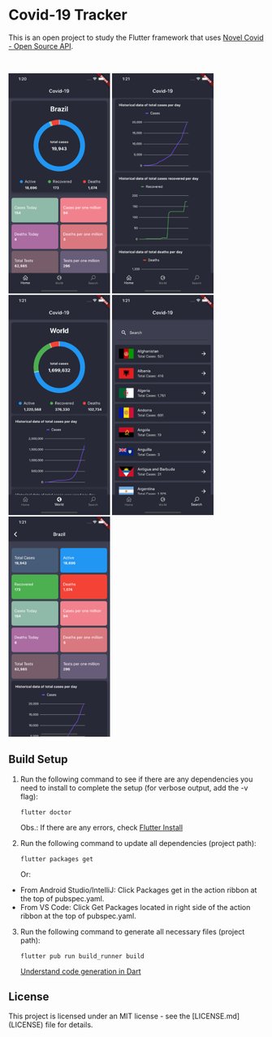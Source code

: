 # Covid-19 Tracker

This is an open project to study the Flutter framework that uses [Novel Covid - Open Source API](https://github.com/NovelCOVID/API).

<br/>
<p>
<img src="https://github.com/rochadaniel/covid-19-tracker-flutter/blob/master/screenshots/Simulator%20Screen%20Shot%20-%20iPhone%2011%20Pro%20Max%20-%20Home.png" alt="sc1" width="200">
<img src="https://github.com/rochadaniel/covid-19-tracker-flutter/blob/master/screenshots/Simulator%20Screen%20Shot%20-%20iPhone%2011%20Pro%20Max%20-%20Home-2.png.png" alt="sc2" width="200">
<img src="https://github.com/rochadaniel/covid-19-tracker-flutter/blob/master/screenshots/Simulator%20Screen%20Shot%20-%20iPhone%2011%20Pro%20Max%20-%20World.png.png" alt="sc3" width="200">
<img src="https://github.com/rochadaniel/covid-19-tracker-flutter/blob/master/screenshots/Simulator%20Screen%20Shot%20-%20iPhone%2011%20Pro%20Max%20-%20Search.png.png" alt="sc4" width="200">
<img src="https://github.com/rochadaniel/covid-19-tracker-flutter/blob/master/screenshots/Simulator%20Screen%20Shot%20-%20iPhone%2011%20Pro%20Max%20-%20Details.png.png" alt="sc5" width="200">
</p>

## Build Setup
1. Run the following command to see if there are any dependencies you need to install to complete the setup (for verbose output, add the -v flag):

    ```
    flutter doctor
    ```
    Obs.: If there are any errors, check [Flutter Install](https://flutter.dev/docs/get-started/install)

2. Run the following command to update all dependencies (project path):

    ```
    flutter packages get
    ```
    Or:
- From Android Studio/IntelliJ: Click Packages get in the action ribbon at the top of pubspec.yaml.
- From VS Code: Click Get Packages located in right side of the action ribbon at the top of pubspec.yaml.


3. Run the following command to generate all necessary files (project path):

    ```
    flutter pub run build_runner build
    ```
    [Understand code generation in Dart](https://medium.com/flutter-community/part-1-code-generation-in-dart-the-basics-3127f4c842cc)

## License
This project is licensed under an MIT license - see the [LICENSE.md] (LICENSE) file for details.
